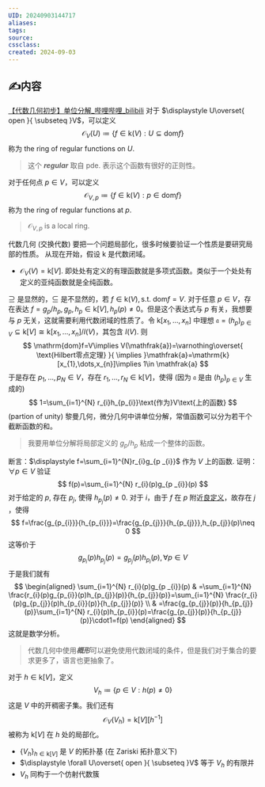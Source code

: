 ```yaml
---
UID: 20240903144717 
aliases: 
tags: 
source: 
cssclass: 
created: 2024-09-03
---
```


## ✍内容
[【代数几何初步】单位分解_哔哩哔哩_bilibili](https://www.bilibili.com/video/BV1BB4y1o7Zq/?spm_id_from=pageDriver&vd_source=b55594d2ba73cdd7666e94ca2cf2fe93)
对于 $\displaystyle U\overset{ open }{ \subseteq }V$，可以定义
$$
\mathcal{O}_{V}(U)\coloneqq \{ f\in \mathrm{k}(V): U\subseteq \mathrm{dom}f \}
$$
称为 the ring of regular functions on $U$.
> 这个 ***regular*** 取自 pde. 表示这个函数有很好的正则性。

对于任何点 $\displaystyle p\in V$，可以定义
$$
\mathcal{O}_{V,p}\coloneqq \{ f\in \mathrm{k}(V):p\in \mathrm{dom}f \}
$$
称为 the ring of regular functions at $p$.
> $\displaystyle \mathcal{O}_{V,p}$ is a local ring.

代数几何 (交换代数) 要把一个问题局部化，很多时候要验证一个性质是要研究局部的性质。
从现在开始，假设 $\displaystyle \mathrm{k}$ 是代数闭域。
- $\displaystyle \mathcal{O}_{V}(V)=\mathrm{k}[V]$. 即处处有定义的有理函数就是多项式函数。类似于一个处处有定义的亚纯函数就是全纯函数。

$\displaystyle \supseteq$ 是显然的，$\displaystyle \subseteq$ 是不显然的，若 $\displaystyle f\in \mathrm{k}(V),\text{s.t. }\mathrm{dom}f=V$. 对于任意 $\displaystyle p\in V$，存在表达 $\displaystyle f=g_{p}/h_{p}, g_{p}, h_{p}\in \mathrm{k}[V],h_{p}(p)\neq0$。但是这个表达式与 $p$ 有关，我想要与 $\displaystyle p$ 无关，这就需要利用代数闭域的性质了。令 $\displaystyle \mathrm{k}[x_{1},\dots,x_{n}]$ 中理想 $\displaystyle \mathfrak{a}=(h_{p})_{p\in V}\subseteq \mathrm{k}[V]\cong \mathrm{k}[x_{1},\dots,x_{n}]/I(V)$，其包含 $\displaystyle I(V).$ 则
$$
\mathrm{dom}f=V\implies V(\mathfrak{a})=\varnothing\overset{ \text{Hilbert零点定理} }{ \implies  }\mathfrak{a}=\mathrm{k}[x_{1},\dots,x_{n}]\implies 1\in \mathfrak{a}
$$
于是存在 $\displaystyle p_{1},\dots, p_{N}\in V$，存在 $\displaystyle r_{1},\dots, r_{N}\in \mathrm{k}[V]$，使得 (因为 $\displaystyle \mathfrak{a}$ 是由 $\displaystyle (h_{p})_{p\in V}$ 生成的)
$$
1=\sum_{i=1}^{N} r_{i}h_{p_{i}}\text{作为}V\text{上的函数}
$$
(partion of unity) 黎曼几何，微分几何中讲单位分解，常值函数可以分为若干个截断函数的和。
> 我要用单位分解将局部定义的 $\displaystyle g_{p}/h_{p}$ 粘成一个整体的函数。

断言：$\displaystyle f=\sum_{i=1}^{N}r_{i}g_{p _{i}}$ 作为 $V$ 上的函数.
证明： $\displaystyle \forall p\in V$ 验证
$$
f(p)=\sum_{i=1}^{N} r_{i}(p)g_{p _{i}}(p)
$$
对于给定的 $\displaystyle p$, 存在 $\displaystyle p_{j}$, 使得 $\displaystyle h_{p _{j}}(p)\neq0$.
对于 $i$，由于 $f$ 在 $p$ 附近<u>良定义</u>，故存在 $j$ ，使得
$$
f=\frac{g_{p_{i}}}{h_{p_{i}}}=\frac{g_{p_{j}}}{h_{p_{j}}},h_{p_{j}}(p)\neq 0
$$
这等价于
$$
g_{p _{i}}(p)h_{p_{j}}(p)=g_{p_{j}}(p)h_{p_{i}}(p),\forall p\in V
$$
于是我们就有
$$
\begin{aligned}
\sum_{i=1}^{N} r_{i}(p)g_{p _{i}}(p) & =\sum_{i=1}^{N} \frac{r_{i}(p)g_{p_{i}}(p)h_{p_{j}}(p)}{h_{p_{j}}(p)}=\sum_{i=1}^{N} \frac{r_{i}(p)g_{p_{j}}(p)h_{p_{i}}(p)}{h_{p_{j}}(p)} \\
 & =\frac{g_{p_{j}}(p)}{h_{p_{j}}(p)}\sum_{i=1}^{N} r_{i}(p)h_{p_{i}}(p)=\frac{g_{p_{j}}(p)}{h_{p_{j}}(p)}\cdot1=f(p)
\end{aligned}
$$
这就是数学分析。
> 代数几何中使用***概形***可以避免使用代数闭域的条件，但是我们对于集合的要求更多了，语言也更抽象了。

对于 $\displaystyle h\in \mathrm{k}[V]$，定义
$$
V_{h}\coloneqq \{ p\in V: h(p)\neq 0 \}
$$
这是 $\displaystyle V$ 中的开稠密子集。我们还有
$$
\mathcal{O}_{V}(V_{h})=\mathrm{k}[V][h^{-1}]
$$
被称为 $\displaystyle \mathrm{k}[V]$ 在 $h$ 处的局部化。
- $\displaystyle \{ V_{h} \}_{h\in \mathrm{k}[V]}$ 是 $\displaystyle V$ 的拓扑基 (在 Zariski 拓扑意义下)
- $\displaystyle \forall U\overset{ open }{ \subseteq }V$ 等于 $\displaystyle V_{h}$ 的有限并
- $\displaystyle V_{h}$ 同构于一个仿射代数簇




